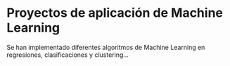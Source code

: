# Proyectos de aplicación de Machine Learning
Se han implementado diferentes algoritmos de Machine Learning en regresiones, clasificaciones y clustering...
